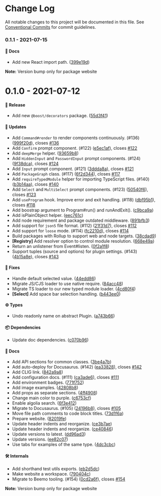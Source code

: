 # Change Log

All notable changes to this project will be documented in this file.
See [Conventional Commits](https://conventionalcommits.org) for commit guidelines.

### 0.1.1 - 2021-07-15

#### 📘 Docs

- Add new React import path. ([399e19d](https://github.com/milesj/boost/commit/399e19d))

**Note:** Version bump only for package website





# 0.1.0 - 2021-07-12

#### 🎉 Release

- Add new `@boost/decorators` package. ([55d3f41](https://github.com/milesj/boost/commit/55d3f41))

#### 🚀 Updates

- Add `Command#render` to render components continuously. (#136) ([999f20d](https://github.com/milesj/boost/commit/999f20d)), closes [#136](https://github.com/milesj/boost/issues/136)
- Add `Confirm` prompt component. (#122) ([e5ec1af](https://github.com/milesj/boost/commit/e5ec1af)), closes [#122](https://github.com/milesj/boost/issues/122)
- Add `deepMerge` helper. ([93659b8](https://github.com/milesj/boost/commit/93659b8))
- Add `HiddenInput` and `PasswordInput` prompt components. (#124) ([9f38dca](https://github.com/milesj/boost/commit/9f38dca)), closes [#124](https://github.com/milesj/boost/issues/124)
- Add `Input` prompt component. (#121) ([3ddda8a](https://github.com/milesj/boost/commit/3ddda8a)), closes [#121](https://github.com/milesj/boost/issues/121)
- Add `PackageGraph` class. (#117) ([6f2d344](https://github.com/milesj/boost/commit/6f2d344)), closes [#117](https://github.com/milesj/boost/issues/117)
- Add `requireTypedModule` helper for importing TypeScript files. (#140) ([b3b14aa](https://github.com/milesj/boost/commit/b3b14aa)), closes [#140](https://github.com/milesj/boost/issues/140)
- Add `Select` and `MultiSelect` prompt components. (#123) ([50540f6](https://github.com/milesj/boost/commit/50540f6)), closes [#123](https://github.com/milesj/boost/issues/123)
- Add `useProgram` hook. Improve error and exit handling. (#118) ([dbf95b1](https://github.com/milesj/boost/commit/dbf95b1)), closes [#118](https://github.com/milesj/boost/issues/118)
- Add boostrap argument to Program#run() and runAndExit(). ([c9bca9a](https://github.com/milesj/boost/commit/c9bca9a))
- Add isPlainObject helper. ([eec761c](https://github.com/milesj/boost/commit/eec761c))
- Add node requirement and package outdated middleware. ([891bfb3](https://github.com/milesj/boost/commit/891bfb3))
- Add support for `json5` file format. (#112) ([21f31d7](https://github.com/milesj/boost/commit/21f31d7)), closes [#112](https://github.com/milesj/boost/issues/112)
- Add support for `loose` mode. (#114) ([fc2210d](https://github.com/milesj/boost/commit/fc2210d)), closes [#114](https://github.com/milesj/boost/issues/114)
- Build packages with Rollup to support web and node targets. ([38cdad9](https://github.com/milesj/boost/commit/38cdad9))
- **[Registry]** Add resolver option to control module resolution. ([668e49a](https://github.com/milesj/boost/commit/668e49a))
- Return an unlistener from Event#listen. ([0f2a1f8](https://github.com/milesj/boost/commit/0f2a1f8))
- Support tuples (source and options) for plugin settings. (#143) ([4b15a8e](https://github.com/milesj/boost/commit/4b15a8e)), closes [#143](https://github.com/milesj/boost/issues/143)

#### 🐞 Fixes

- Handle default selected value. ([44edd86](https://github.com/milesj/boost/commit/44edd86))
- Migrate JS/CJS loader to use native require. ([84acc48](https://github.com/milesj/boost/commit/84acc48))
- Migrate TS loader to our new typed module loader. ([4cd80f4](https://github.com/milesj/boost/commit/4cd80f4))
- **[Select]** Add space bar selection handling. ([b443ee0](https://github.com/milesj/boost/commit/b443ee0))

#### ⚙️ Types

- Undo readonly name on abstract Plugin. ([a743b66](https://github.com/milesj/boost/commit/a743b66))

#### 📦 Dependencies

- Update doc dependencies. ([c070b96](https://github.com/milesj/boost/commit/c070b96))

#### 📘 Docs

- Add API sections for common classes. ([3be4a7b](https://github.com/milesj/boost/commit/3be4a7b))
- Add auto-deploy for Docusaurus. (#142) ([ea33828](https://github.com/milesj/boost/commit/ea33828)), closes [#142](https://github.com/milesj/boost/issues/142)
- Add CLIG link. ([842a9a8](https://github.com/milesj/boost/commit/842a9a8))
- Add configuration docs. (#111) ([ca3ade6](https://github.com/milesj/boost/commit/ca3ade6)), closes [#111](https://github.com/milesj/boost/issues/111)
- Add environment badges. ([771f752](https://github.com/milesj/boost/commit/771f752))
- Add image examples. ([42808b8](https://github.com/milesj/boost/commit/42808b8))
- Add props as separate sections. ([4ff4908](https://github.com/milesj/boost/commit/4ff4908))
- Change main color to purple. ([c6753cf](https://github.com/milesj/boost/commit/c6753cf))
- Enable algolia search. ([6f3e412](https://github.com/milesj/boost/commit/6f3e412))
- Migrate to Docusaurus. (#105) ([24196b8](https://github.com/milesj/boost/commit/24196b8)), closes [#105](https://github.com/milesj/boost/issues/105)
- Move file path comments to code block titles. ([73d1f6a](https://github.com/milesj/boost/commit/73d1f6a))
- Prepare website. ([82019fe](https://github.com/milesj/boost/commit/82019fe))
- Update header indents and reorganize. ([ce3b7ae](https://github.com/milesj/boost/commit/ce3b7ae))
- Update header indents and reorganize. ([ce40846](https://github.com/milesj/boost/commit/ce40846))
- Update versions to latest. ([dd96ad3](https://github.com/milesj/boost/commit/dd96ad3))
- Update versions. ([ee82c07](https://github.com/milesj/boost/commit/ee82c07))
- Use tabs for examples of the same type. ([4dc3cbc](https://github.com/milesj/boost/commit/4dc3cbc))

#### 🛠 Internals

- Add shorthand test utils exports. ([eb2d5dc](https://github.com/milesj/boost/commit/eb2d5dc))
- Make website a workspace. ([790404c](https://github.com/milesj/boost/commit/790404c))
- Migrate to Beemo tooling. (#154) ([0cd2a6f](https://github.com/milesj/boost/commit/0cd2a6f)), closes [#154](https://github.com/milesj/boost/issues/154)

**Note:** Version bump only for package website
